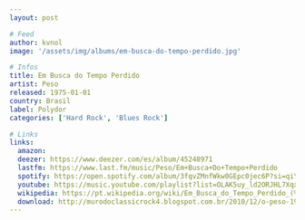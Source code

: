 ```yaml
---
layout: post

# Feed
author: kvnol
image: '/assets/img/albums/em-busca-do-tempo-perdido.jpg'

# Infos
title: Em Busca do Tempo Perdido
artist: Peso
released: 1975-01-01
country: Brasil
label: Polydor
categories: ['Hard Rock', 'Blues Rock']

# Links
links:
  amazon:
  deezer: https://www.deezer.com/es/album/45248971
  lastfm: https://www.last.fm/music/Peso/Em+Busca+Do+Tempo+Perdido
  spotify: https://open.spotify.com/album/3fqvZMnfWkw0GEpc0jec6P?si=qiYkxtKJQGic42r7lpGYZQ
  youtube: https://music.youtube.com/playlist?list=OLAK5uy_ld2ORJHL7Xqxhk5NatfAhkMKddmlMjR8Q&feature=gws_kp_album&feature=gws_kp_artist
  wikipedia: https://pt.wikipedia.org/wiki/Em_Busca_do_Tempo_Perdido_(%C3%A1lbum)
  download: http://murodoclassicrock4.blogspot.com.br/2010/12/o-peso-1975.html
---
```

